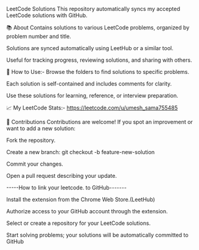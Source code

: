 LeetCode Solutions
This repository automatically syncs my accepted LeetCode solutions with GitHub.

📚 About
Contains solutions to various LeetCode problems, organized by problem number and title.

Solutions are synced automatically using LeetHub or a similar tool.

Useful for tracking progress, reviewing solutions, and sharing with others.







🚀 How to Use:-
Browse the folders to find solutions to specific problems.

Each solution is self-contained and includes comments for clarity.

Use these solutions for learning, reference, or interview preparation.







📈 My LeetCode Stats:-
https://leetcode.com/u/umesh_sama755485







🤝 Contributions
Contributions are welcome!
If you spot an improvement or want to add a new solution:

Fork the repository.

Create a new branch:
git checkout -b feature-new-solution

Commit your changes.

Open a pull request describing your update.








-----How to link your leetcode. to GitHub-------

Install the extension from the Chrome Web Store.(LeetHub)

Authorize access to your GitHub account through the extension.

Select or create a repository for your LeetCode solutions.

Start solving problems; your solutions will be automatically committed to GitHub
